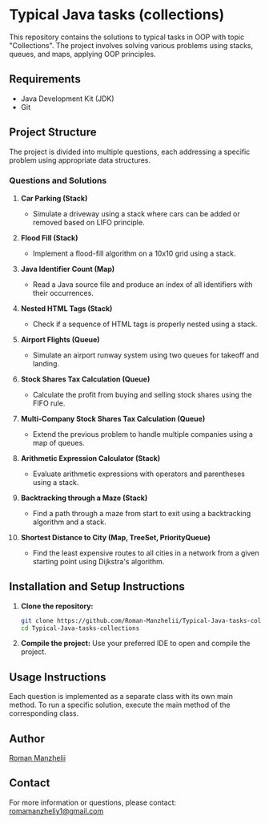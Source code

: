 # Typical Java tasks (collections)

This repository contains the solutions to typical tasks in OOP with topic "Collections". The project involves solving various problems using stacks, queues, and maps, applying OOP principles.

## Requirements

- Java Development Kit (JDK)
- Git

## Project Structure

The project is divided into multiple questions, each addressing a specific problem using appropriate data structures.

### Questions and Solutions

1. **Car Parking (Stack)**
   - Simulate a driveway using a stack where cars can be added or removed based on LIFO principle.

2. **Flood Fill (Stack)**
   - Implement a flood-fill algorithm on a 10x10 grid using a stack.

3. **Java Identifier Count (Map)**
   - Read a Java source file and produce an index of all identifiers with their occurrences.

4. **Nested HTML Tags (Stack)**
   - Check if a sequence of HTML tags is properly nested using a stack.

5. **Airport Flights (Queue)**
   - Simulate an airport runway system using two queues for takeoff and landing.

6. **Stock Shares Tax Calculation (Queue)**
   - Calculate the profit from buying and selling stock shares using the FIFO rule.

7. **Multi-Company Stock Shares Tax Calculation (Queue)**
   - Extend the previous problem to handle multiple companies using a map of queues.

8. **Arithmetic Expression Calculator (Stack)**
   - Evaluate arithmetic expressions with operators and parentheses using a stack.

9. **Backtracking through a Maze (Stack)**
   - Find a path through a maze from start to exit using a backtracking algorithm and a stack.

10. **Shortest Distance to City (Map, TreeSet, PriorityQueue)**
    - Find the least expensive routes to all cities in a network from a given starting point using Dijkstra's algorithm.

## Installation and Setup Instructions

1. **Clone the repository:**
   ```bash
   git clone https://github.com/Roman-Manzhelii/Typical-Java-tasks-collections.git
   cd Typical-Java-tasks-collections
   ```

2. **Compile the project:**
   Use your preferred IDE to open and compile the project.

## Usage Instructions

Each question is implemented as a separate class with its own main method. To run a specific solution, execute the main method of the corresponding class.

## Author

[Roman Manzhelii](https://github.com/Roman-Manzhelii)

## Contact

For more information or questions, please contact: romamanzheliy1@gmail.com
